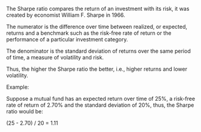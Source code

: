 The Sharpe ratio compares the return of an investment with its risk, it was created by economist William F. Sharpe in 1966.

The numerator is the difference over time between realized, or expected, returns and a benchmark such as the risk-free rate of return or the performance of a particular investment category.

The denominator is the standard deviation of returns over the same period of time, a measure of volatility and risk.

Thus, the higher the Sharpe ratio the better, i.e., higher returns and lower volatility.

Example:

Suppose a mutual fund has an expected return over time of 25%, a risk-free rate of return of 2.70% and the standard deviation of 20%, thus, the Sharpe ratio would be:

(25 - 2.70) / 20 = 1.11